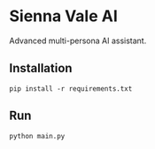 # Sienna Vale AI
Advanced multi-persona AI assistant.

## Installation
```
pip install -r requirements.txt
```

## Run
```
python main.py
```